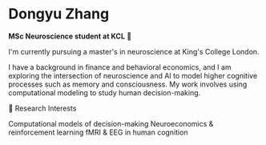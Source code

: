 # Dongyu Zhang
**MSc Neuroscience student at KCL** :brain:


I'm currently pursuing a master's in neuroscience at King's College London.


I have a background in finance and behavioral economics, and I am exploring the intersection of neuroscience and AI to model higher cognitive processes such as memory and consciousness. My work involves using computational modeling to study human decision-making.

🔬 Research Interests

Computational models of decision-making
Neuroeconomics & reinforcement learning
fMRI & EEG in human cognition




